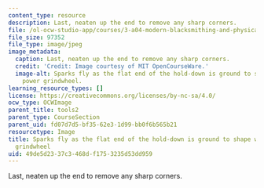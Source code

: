 ```yaml
---
content_type: resource
description: Last, neaten up the end to remove any sharp corners.
file: /ol-ocw-studio-app/courses/3-a04-modern-blacksmithing-and-physical-metallurgy-fall-2008/49de5d2337c3468df1753235d53dd959_141.jpg
file_size: 97352
file_type: image/jpeg
image_metadata:
  caption: Last, neaten up the end to remove any sharp corners.
  credit: 'Credit: Image courtesy of MIT OpenCourseWare.'
  image-alt: Sparks fly as the flat end of the hold-down is ground to shape with the
    power grindwheel.
learning_resource_types: []
license: https://creativecommons.org/licenses/by-nc-sa/4.0/
ocw_type: OCWImage
parent_title: tools2
parent_type: CourseSection
parent_uid: fd07d7d5-bf35-62e3-1d99-bb0f6b565b21
resourcetype: Image
title: Sparks fly as the flat end of the hold-down is ground to shape with the power
  grindwheel
uid: 49de5d23-37c3-468d-f175-3235d53dd959
---
```

Last, neaten up the end to remove any sharp corners.